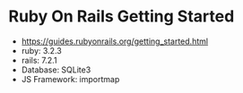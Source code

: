 # Ruby On Rails Getting Started

- https://guides.rubyonrails.org/getting_started.html
- ruby: 3.2.3
- rails: 7.2.1
- Database: SQLite3
- JS Framework: importmap